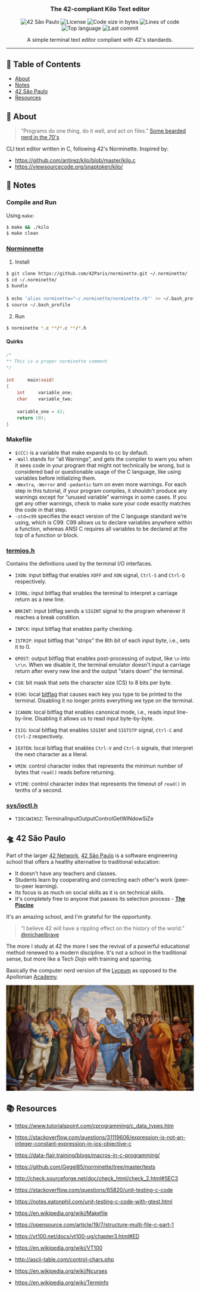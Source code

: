 <h3 align="center">The 42-compliant Kilo Text editor</h3>

<div align="center">

![42 São Paulo](https://img.shields.io/badge/42-SP-1E2952)
![License](https://img.shields.io/github/license/librity/ft_kilo?color=yellow)
![Code size in bytes](https://img.shields.io/github/languages/code-size/librity/ft_kilo?color=blue)
![Lines of code](https://img.shields.io/tokei/lines/github/librity/ft_kilo?color=blueviolet)
![Top language](https://img.shields.io/github/languages/top/librity/ft_kilo?color=ff69b4)
![Last commit](https://img.shields.io/github/last-commit/librity/ft_kilo?color=orange)

</div>

<p align="center"> A simple terminal text editor compliant with 42's standards.
  <br>
</p>

---

## 📜 Table of Contents

- [About](#about)
- [Notes](#notes)
- [42 São Paulo](#ft_sp)
- [Resources](#resources)

## 🧐 About <a name = "about"></a>

> “Programs do one thing, do it well, and act on files.”
> [Some bearded nerd in the 70's](https://en.wikipedia.org/wiki/Ken_Thompson)

CLI text editor written in C, following 42's Norminette. Inspired by:

- https://github.com/antirez/kilo/blob/master/kilo.c
- https://viewsourcecode.org/snaptoken/kilo/

## 📝 Notes <a name = "notes"></a>

### Compile and Run

Using `make`:

```bash
$ make && ./kilo
$ make clean
```

### [Norminnette](https://github.com/42Paris/norminette)

1. Install

```bash
$ git clone https://github.com/42Paris/norminette.git ~/.norminette/
$ cd ~/.norminette/
$ bundle

$ echo 'alias norminette="~/.norminette/norminette.rb"' >> ~/.bash_profile
$ source ~/.bash_profile
```

2. Run

```bash
$ norminette *.c **/*.c **/*.h
```

#### Quirks

```c
/*
** This is a proper norminette comment
*/

int		main(void)
{
	int		variable_one;
	char	variable_two;

	variable_one = 42;
	return (0);
}
```

### Makefile

- `$(CC)` is a variable that make expands to cc by default.
- `-Wall` stands for “all Warnings”, and gets the compiler to warn you when it
  sees code in your program that might not technically be wrong, but is considered
  bad or questionable usage of the C language, like using variables before
  initializing them.
- `-Wextra`, `-Werror` and `-pedantic` turn on even more warnings. For each step
  in this tutorial, if your program compiles, it shouldn’t produce any warnings
  except for “unused variable” warnings in some cases. If you get any other
  warnings, check to make sure your code exactly matches the code in that step.
- `-std=c99` specifies the exact version of the C language standard we’re using,
  which is C99. C99 allows us to declare variables anywhere within a function,
  whereas ANSI C requires all variables to be declared at the top of a function or
  block.

### [termios.h](https://man7.org/linux/man-pages/man0/termios.h.0p.html)

Contains the definitions used by the terminal I/O interfaces.

- `IXON`: input bitflag that enables `XOFF` and `XON` signal, `Ctrl-S` and
  `Ctrl-Q` respectively.
- `ICRNL`: input bitflag that enables the terminal to interpret a carriage
  return as a new line.
- `BRKINT`: input bitflag sends a `SIGINT` signal to the program whenever it
  reaches a break condition.
- `INPCK`: input bitflag that enables parity checking.
- `ISTRIP`: input bitflag that "strips" the 8th bit of each input byte, i.e.,
  sets it to 0.

- `OPOST`: output bitflag that enables post-processing of output, like `\n` into
  `\r\n`. When we disable it, the terminal emulator doesn't input a carriage
  return after every new line and the output "stairs down" the terminal.

- `CS8`: bit mask that sets the character size (CS) to 8 bits per byte.

- `ECHO`: local [bitflag](https://en.wikipedia.org/wiki/Bit_field) that causes
  each key you type to be printed to the terminal. Disabling it no longer prints
  everything we type on the terminal.
- `ICANON`: local bitflag that enables canonical mode, i.e., reads input
  line-by-line. Disabling it allows us to read input byte-by-byte.
- `ISIG`: local bitflag that enables `SIGINT` and `SIGTSTP` signal, `Ctrl-C`
  and `Ctrl-Z` respectively.
- `IEXTEN`: local bitflag that enables `Ctrl-V` and `Ctrl-O` signals, that
  interpret the next character as a literal.

- `VMIN`: control character index that represents the minimun number of bytes
  that `read()` reads before returning.
- `VTIME`: control character index that represents the timeout of `read()` in
  tenths of a second.

### [sys/ioctl.h](https://man7.org/linux/man-pages/man2/ioctl.2.html)

- `TIOCGWINSZ`: TerminalInputOutputControlGetWINdowSiZe

## 🛸 42 São Paulo <a name = "ft_sp"></a>

Part of the larger [42 Network](https://www.42.fr/42-network/),
[42 São Paulo](https://www.42sp.org.br/) is a software engineering school
that offers a healthy alternative to traditional education:

- It doesn't have any teachers and classes.
- Students learn by cooperating
  and correcting each other's work (peer-to-peer learning).
- Its focus is as much on social skills as it is on technical skills.
- It's completely free to anyone that passes its selection process -
  [**The Piscine**](https://42.fr/en/admissions/42-piscine/)

It's an amazing school, and I'm grateful for the opportunity.

> “I believe 42 will have a rippling effect on the history of the world.”
> [@michaelbrave](https://github.com/michaelbrave)

The more I study at 42 the more I see the revival of a powerful educational
method renewed to a modern discipline. It's not a school in the traditional sense,
but more like a Tech _Dojo_ with training and sparring.

Basically the computer nerd version of the
[Lyceum](<https://en.wikipedia.org/wiki/Lyceum_(Classical)>)
as opposed to the Apollonian
[Academy](https://en.wikipedia.org/wiki/Platonic_Academy).

<p align="center">
  <img src=".github/school_of_athens_center.jpg" />
</p>

## 📚 Resources <a name = "resources"></a>

- https://www.tutorialspoint.com/cprogramming/c_data_types.htm
- https://stackoverflow.com/questions/31119606/expression-is-not-an-integer-constant-expression-in-ios-objective-c
- https://data-flair.training/blogs/macros-in-c-programming/

- https://github.com/Gegel85/norminette/tree/master/tests
- http://check.sourceforge.net/doc/check_html/check_2.html#SEC3
- https://stackoverflow.com/questions/65820/unit-testing-c-code
- https://notes.eatonphil.com/unit-testing-c-code-with-gtest.html

- https://en.wikipedia.org/wiki/Makefile
- https://opensource.com/article/19/7/structure-multi-file-c-part-1

- https://vt100.net/docs/vt100-ug/chapter3.html#ED
- https://en.wikipedia.org/wiki/VT100
- http://ascii-table.com/control-chars.php
- https://en.wikipedia.org/wiki/Ncurses
- https://en.wikipedia.org/wiki/Terminfo
